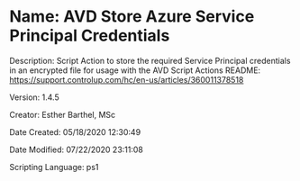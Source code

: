 ﻿# Name: AVD Store Azure Service Principal Credentials

Description: Script Action to store the required Service Principal credentials in an encrypted file for usage with the AVD Script Actions
README: https://support.controlup.com/hc/en-us/articles/360011378518

Version: 1.4.5

Creator: Esther Barthel, MSc

Date Created: 05/18/2020 12:30:49

Date Modified: 07/22/2020 23:11:08

Scripting Language: ps1

